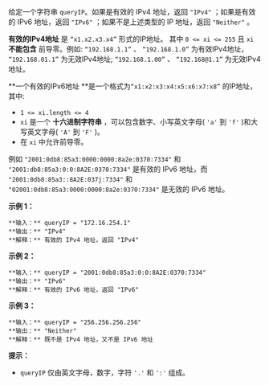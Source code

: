 给定一个字符串 `queryIP`。如果是有效的 IPv4 地址，返回 `"IPv4"` ；如果是有效的 IPv6 地址，返回 `"IPv6"`
；如果不是上述类型的 IP 地址，返回 `"Neither"` 。

**有效的IPv4地址** 是 `“x1.x2.x3.x4”` 形式的IP地址。 其中 `0 <= xi <= 255` 且 `xi`  **不能包含**
前导零。例如: `“192.168.1.1”` 、 `“192.168.1.0”` 为有效IPv4地址， `“192.168.01.1”`
为无效IPv4地址; `“192.168.1.00”` 、 `“192.168@1.1”` 为无效IPv4地址。

**一个有效的IPv6地址  **是一个格式为`“x1:x2:x3:x4:x5:x6:x7:x8”` 的IP地址，其中:

  * `1 <= xi.length <= 4`
  * `xi` 是一个 **十六进制字符串** ，可以包含数字、小写英文字母( `'a'` 到 `'f'` )和大写英文字母( `'A'` 到 `'F'` )。
  * 在 `xi` 中允许前导零。

例如 `"2001:0db8:85a3:0000:0000:8a2e:0370:7334"` 和
`"2001:db8:85a3:0:0:8A2E:0370:7334"` 是有效的 IPv6 地址，而
`"2001:0db8:85a3::8A2E:037j:7334"` 和
`"02001:0db8:85a3:0000:0000:8a2e:0370:7334"` 是无效的 IPv6 地址。



**示例 1：**

    
    
    **输入：** queryIP = "172.16.254.1"
    **输出：** "IPv4"
    **解释：** 有效的 IPv4 地址，返回 "IPv4"
    

**示例 2：**

    
    
    **输入：** queryIP = "2001:0db8:85a3:0:0:8A2E:0370:7334"
    **输出：** "IPv6"
    **解释：** 有效的 IPv6 地址，返回 "IPv6"
    

**示例 3：**

    
    
    **输入：** queryIP = "256.256.256.256"
    **输出：** "Neither"
    **解释：** 既不是 IPv4 地址，又不是 IPv6 地址
    



**提示：**

  * `queryIP` 仅由英文字母，数字，字符 `'.'` 和 `':'` 组成。

